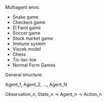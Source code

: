 Multiagent envs:

* Snake game
* Checkers game
* El Farol game
* Soccer game
* Stock market game
* Immune system
* Viscek model
* Chess
* Tic-tac-toe
* Normal Form Games

General structure:

Agent_1, Agent_2, …, Agent_N

Observation_n, State_n -> Agent_n -> Action_n
